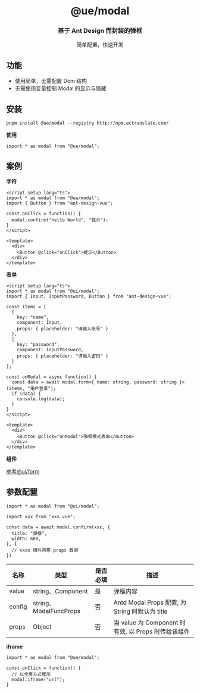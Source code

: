 <h1 align="center">@ue/modal</h1>

<div align="center">
  <h3>基于 Ant Design 而封装的弹框</h3>
  <p>简单配置，快速开发</p>
</div>

## 功能

- 使用简单，无需配置 Dom 结构
- 无需使用变量控制 Modal 的显示与隐藏

## 安装

```
pnpm install @ue/modal --registry http://npm.ectranslate.com/
```

**使用**

```
import * as modal from "@ue/modal";
```

## 案例

**字符**
```
<script setup lang="ts">
import * as modal from "@ue/modal";
import { Button } from "ant-design-vue";

const onClick = function() {
  modal.confirm("hello World", "提示");
}
</script>

<template>
  <div>
    <Button @click="onClick">提示</Button>
  </div>
</template>
```

**表单**
```
<script setup lang="ts">
import * as modal from "@ui/modal";
import { Input, InputPassword, Button } from "ant-design-vue";

const items = [
  {
    key: "name",
    component: Input,
    props: { placeholder: "请输入账号" }
  },
  {
    key: "password",
    component: InputPassword,
    props: { placeholder: "请输入密码" }
  }
];

const onModal = async function() {
  const data = await modal.form<{ name: string, password: string }>(items, "用户登录");
  if (data) {
    console.log(data);
  }
}
</script>

<template>
  <div>
    <Button @click="onModal">弹框模式表单</Button>
  </div>
</template>
```

**组件**

[参考@ui/form](https://github.com/eci-ui/form#readme)

## 参数配置

```
import * as modal from "@ui/modal";

import xxx from "xxx.vue";

const data = await modal.confirm(xxx, {
  title: "弹框",
  width: 600,
}, {
  // xxxx 组件所需 props 数据
})

```

名称 | 类型 | 是否必填 | 描述
-- | -- | -- | -- 
value | string、Component | 是 | 弹框内容
config | string、ModalFuncProps | 否 | Antd Modal Props 配置, 为 String 时默认为 title
props | Object | 否 | 当 value 为 Component 时有效, 以 Props 时传给该组件



**iframe**

```
import * as modal from "@ue/modal";

const onClick = function() {
  // 以全屏方式展示
  modal.iframe("url");
}
